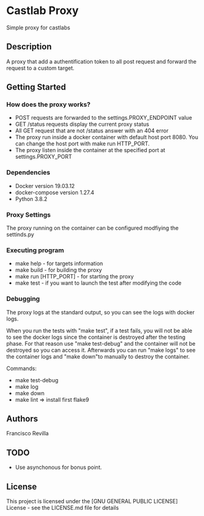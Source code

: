 # Castlab Proxy

Simple proxy for castlabs

## Description

A proxy that add a authentification token to all post request and forward the request to a custom target.

## Getting Started

### How does the proxy works?

* POST requests are forwarded to the settings.PROXY_ENDPOINT value
* GET /status requests display the current proxy status
* All GET request that are not /status answer with an 404 error
* The proxy run inside a docker container with default host port 8080. You can change the host port with make run HTTP_PORT.
* The proxy listen inside the container at the specified port at settings.PROXY_PORT

### Dependencies

* Docker version 19.03.12
* docker-compose version 1.27.4
* Python 3.8.2

### Proxy Settings

The proxy running on the container can be configured modfiying the settinds.py

### Executing program

* make help - for targets information
* make build - for building the proxy
* make run [HTTP_PORT] - for starting the proxy
* make test - if you want to launch the test after modifying the code

### Debugging

The proxy logs at the standard output, so you can see the logs with docker logs.

When you run the tests with "make test", if a test fails, you will not be able to
see the docker logs since the container is destroyed after the testing phase. For
that reason use "make test-debug" and the container will not be destroyed so
you can access it. Afterwards you can run "make logs" to see the container logs and
"make down"to manually to destroy the container.

Commands:

* make test-debug
* make log
* make down
* make lint => install first flake9

## Authors

Francisco Revilla

## TODO

* Use asynchonous for bonus point.

## License

This project is licensed under the [GNU GENERAL PUBLIC LICENSE] License - see the LICENSE.md file for details
